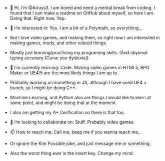 - 👋 Hi, I’m @Ariuss3. I am bored and need a mental break from coding. I found that I can make a readme on GitHub about myself, so here I am. Doing that. Right now. Yep.

- 👀 I’m interested in: Yes. I am a bit of a Polymath, so everything... 
-    But I love video games, and making them, so right now I am interested in making games, mods, and other related things.
-    Mostly just learning/practicing my programing skills. (And abysmal typing accuracy (Curse you dyslexia))

- 🌱 I’m currently learning: Code. Making video games in HTML5, RPG Maker or UE4/5 are the most likely things I am up to.
-    Probably working on something in JS, although I have used UE4 a bunch, so I might be doing C++.
-    Machine Learning, and Python also are things I would like to learn at some point, and might be doing that at the moment.
-    I also am getting my A+ Cerification so there is that too.
     
- 💞️ I’m looking to collaborate on: Stuff. Probably video games.

- 📫 How to reach me: Call me, beep me if you wanna reach me...
-    Or ignore the Kim Possible joke, and just message me or something.


- Also the worst thing ever is the insert key. Change my mind.
